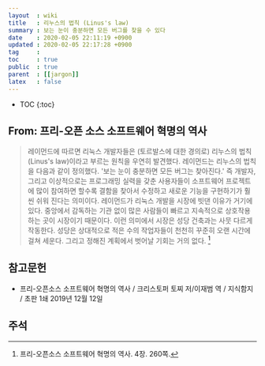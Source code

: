 ```yaml
---
layout  : wiki
title   : 리누스의 법칙 (Linus's law)
summary : 보는 눈이 충분하면 모든 버그를 찾을 수 있다
date    : 2020-02-05 22:11:19 +0900
updated : 2020-02-05 22:17:28 +0900
tag     : 
toc     : true
public  : true
parent  : [[jargon]]
latex   : false
---
```

* TOC
{:toc}

## From: 프리-오픈 소스 소프트웨어 혁명의 역사

> 레이먼드에 따르면 리눅스 개발자들은 (토르발스에 대한 경의로) 리누스의 법칙(Linus's law)이라고 부르는 원칙을 우연히 발견했다. 레이먼드는 리누스의 법칙을 다음과 같이 정의했다. '보는 눈이 충분하면 모든 버그는 찾아진다.' 즉 개발자, 그리고 이상적으로는 프로그래밍 실력을 갖춘 사용자들이 소프트웨어 프로젝트에 많이 참여하면 할수록 결함을 찾아서 수정하고 새로운 기능을 구현하기가 훨씬 쉬워 진다는 의미이다. 레이먼드가 리눅스 개발을 시장에 빗댄 이유가 거기에 있다. 중앙에서 감독하는 기관 없이 많은 사람들이 빠르고 지속적으로 상호작용하는 곳이 시장이기 때문이다. 이런 의미에서 시장은 성당 건축과는 사뭇 다르게 작동한다. 성당은 상대적으로 적은 수의 작업자들이 천천히 꾸준히 오랜 시간에 걸쳐 세운다. 그리고 정해진 계획에서 벗어날 기회는 거의 없다.
[^foss-260]

## 참고문헌

* 프리-오픈소스 소프트웨어 혁명의 역사 / 크리스토퍼 토찌 저/이재범 역 / 지식함지 / 초판 1쇄 2019년 12월 12일

## 주석

[^foss-260]: 프리-오픈소스 소프트웨어 혁명의 역사. 4장. 260쪽.
